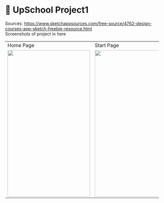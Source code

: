 # 📝 UpSchool Project1 
 Sources: https://www.sketchappsources.com/free-source/4762-design-courses-app-sketch-freebie-resource.html
 </br> Screenshots of project in here

<table>
  <tr>
    <td>Home Page</td>
     <td>Start Page</td>
     <td>Access Page</td>
  </tr>
  <tr>
    <td><img src="https://user-images.githubusercontent.com/61434175/164187138-19368e99-8f7f-4221-bacd-0abcf838467c.PNG" width=270 height=480></td>
    <td><img src="https://user-images.githubusercontent.com/61434175/164187140-16dc7d5c-7c31-47a9-b7e5-6d8966d31e8f.PNG" width=270 height=480></td>
    <td><img src="https://user-images.githubusercontent.com/61434175/164187141-0f5ca105-0f76-406c-854a-b0263490b5ad.PNG" width=270 height=480></td>
  </tr>
 </table>
